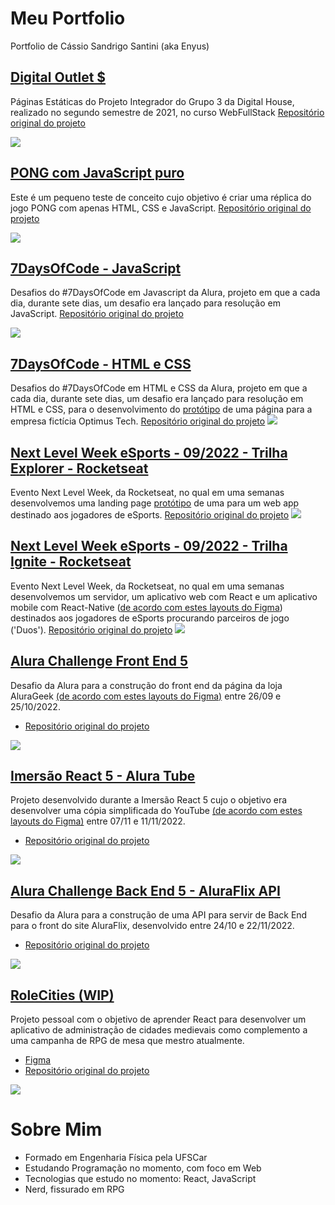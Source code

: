 # Meu Portfolio
Portfolio de Cássio Sandrigo Santini (aka Enyus)

## <a target="_blank" href="https://enyus.github.io/DO$/">Digital Outlet $</a>
Páginas Estáticas do Projeto Integrador do Grupo 3 da Digital House, realizado no segundo semestre de 2021, no curso WebFullStack
<a target="_blank" href="https://github.com/Enyus/PIDH2021-Digital-Outlet">Repositório original do projeto</a>
<div><img src="https://media.giphy.com/media/OGBdEipJsoIi81089t/giphy.gif"></div>

## <a target="_blank" href="https://enyus.github.io/pong/">PONG com JavaScript puro</a>
Este é um pequeno teste de conceito cujo objetivo é criar uma réplica do jogo PONG com apenas HTML, CSS e JavaScript.
<a target="_blank" href="https://github.com/Enyus/Pong-JS-Puro">Repositório original do projeto</a>
<div><img src="https://media.giphy.com/media/eRATjM94rRNwTtWvwV/giphy.gif"></div>

## <a target="_blank" href="https://enyus.github.io/7DoC-JS">7DaysOfCode - JavaScript</a>
Desafios do #7DaysOfCode em Javascript da Alura, projeto em que a cada dia, durante sete dias, um desafio era lançado para resolução em JavaScript.
<a target="_blank" href="https://github.com/Enyus/7DoC-JS">Repositório original do projeto</a>
<div><img src="https://media.giphy.com/media/402HofFrPzfATK7prR/giphy.gif"></div>

## <a target="_blank" href="https://enyus.github.io/7DoC-HTML-CSS/">7DaysOfCode - HTML e CSS</a>
Desafios do #7DaysOfCode em HTML e CSS da Alura, projeto em que a cada dia, durante sete dias, um desafio era lançado para resolução em HTML e CSS, para o desenvolvimento do <a target="_blank" href="https://www.figma.com/file/mm3MLozvUDGhDRTxSLlGL5/7daysOfCode-HTML-CSS">protótipo</a> de uma página para a empresa fictícia Optimus Tech.
<a target="_blank" href="https://github.com/Enyus/7DoC-HTML-CSS">Repositório original do projeto</a>
<img src="https://i.imgur.com/O0gjP1q.png">

## <a target="_blank" href="https://enyus.github.io/nlwesportsexplorer/">Next Level Week eSports - 09/2022 - Trilha Explorer - Rocketseat</a>
Evento Next Level Week, da Rocketseat, no qual em uma semanas desenvolvemos uma landing page <a target="_blank" href="https://www.figma.com/file/bMsaifJpkuUj59ZW5vLqw6/NLW-eSports-(Community)?node-id=79%3A2502">protótipo</a> de uma para um web app destinado aos jogadores de eSports.
<a target="_blank" href="https://github.com/Enyus/nlwesportsexplorer">Repositório original do projeto</a>
<img src="https://i.imgur.com/tkC0Rpk.png">

## <a target="_blank" href="https://github.com/Enyus/nlwesportsignite">Next Level Week eSports - 09/2022 - Trilha Ignite - Rocketseat</a>
Evento Next Level Week, da Rocketseat, no qual em uma semanas desenvolvemos um servidor, um aplicativo web com React e um aplicativo mobile com React-Native (<a target="_blank" href="">de acordo com estes layouts do Figma</a>) destinados aos jogadores de eSports procurando parceiros de jogo ('Duos').
<a target="_blank" href="https://github.com/Enyus/nlwesportsignite">Repositório original do projeto</a>
<img src="https://i.imgur.com/lw9P3fb.png">

## <a target="_blank" href="https://alurachallengefrontend5-uq19.vercel.app/">Alura Challenge Front End 5</a>
Desafio da Alura para a construção do front end da página da loja AluraGeek <a href='https://www.figma.com/file/UdtAAnQKzmNeJO9Qa4fLDq/AluraGeek-(Copy)'>(de acordo com estes layouts do Figma)</a> entre 26/09 e 25/10/2022.
- <a href="https://github.com/Enyus/alurachallengefrontend5" target="_blank">Repositório original do projeto</a>
<img src='https://i.imgur.com/3gr5Nn4.jpg'>

## <a target="_blank" href="https://imersaoreact5.vercel.app/">Imersão React 5 - Alura Tube</a>
Projeto desenvolvido durante a Imersão React 5 cujo o objetivo era desenvolver uma cópia simplificada do YouTube <a href='https://www.figma.com/file/32e9Nyt1TnsMn3p7MjugFt/Aluratube-(Copy)?t=tMNsJiaLTJoxLl6G-0'>(de acordo com estes layouts do Figma)</a> entre 07/11 e 11/11/2022.
- <a class="repo" href="https://github.com/Enyus/imersaoreact5" target="_blank">Repositório original do projeto</a>
<img src='https://i.imgur.com/P671JRV.png'>
            
## <a target="_blank" href="https://alurachallengebackend5.onrender.com/videos/free">Alura Challenge Back End 5 - AluraFlix API</a>
Desafio da Alura para a construção de uma API para servir de Back End para o front do site AluraFlix, desenvolvido entre 24/10 e 22/11/2022.
- <a class="repo" href="https://github.com/Enyus/alurachallengebackend5" target="_blank">Repositório original do projeto</a>
<img src='https://i.imgur.com/4BTHvAB.png'>

## <a target="_blank" href="https://rolecities.vercel.app/">RoleCities (WIP)</a>
Projeto pessoal com o objetivo de aprender React para desenvolver um aplicativo de administração de cidades medievais como complemento a uma campanha de RPG de mesa que mestro atualmente.
- <a href="https://www.figma.com/file/cLAeOLudWUygcrLiFxqERz/RoleCities" class="repo" target="_blank">Figma</a>
- <a class="repo" href="https://github.com/Enyus/rolecities" target="_blank">Repositório original do projeto</a>
<img src="https://i.imgur.com/Vnfgwxp.jpg">




# Sobre Mim
- Formado em Engenharia Física pela UFSCar
- Estudando Programação no momento, com foco em Web
- Tecnologias que estudo no momento: React, JavaScript
- Nerd, fissurado em RPG